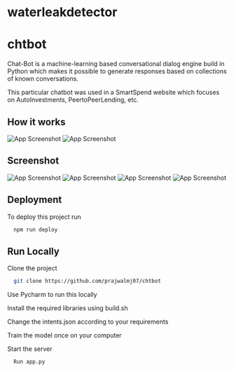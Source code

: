 # waterleakdetector

# chtbot
Chat-Bot is a machine-learning based conversational dialog engine build in Python which makes it possible to generate responses based on collections of known conversations.

This particular chatbot was used in a SmartSpend website which focuses on AutoInvestments, PeertoPeerLending, etc.

## How it works

![App Screenshot](https://github.com/prajwalmj07/waterleakdetector/blob/main/Images/flowchart.png)
![App Screenshot](https://github.com/prajwalmj07/waterleakdetector/blob/main/Images/circuit.png)


## Screenshot

![App Screenshot](https://github.com/prajwalmj07/waterleakdetector/blob/main/Images/flow.png)
![App Screenshot](https://github.com/prajwalmj07/waterleakdetector/blob/main/Images/flowfirebase.png)
![App Screenshot](https://github.com/prajwalmj07/waterleakdetector/blob/main/Images/notflow.png)
![App Screenshot](https://github.com/prajwalmj07/waterleakdetector/blob/main/Images/notflowfirebase.png)

## Deployment

To deploy this project run

```bash
  npm run deploy
```

## Run Locally

Clone the project

```bash
  git clone https://github.com/prajwalmj07/chtbot
```
Use Pycharm to run this locally

Install the required libraries using build.sh

Change the intents.json according to your requirements

Train the model once on your computer 

Start the server

```bash
  Run app.py
```
